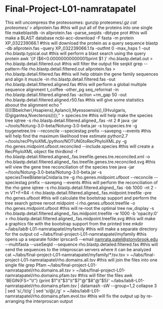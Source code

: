 # Final-Project-L01-namratapatel
This will uncompress the proteosomes:
    gunzip proteomes/*.gz 
cat  proteomes/* > allprotein.fas #this will put all of the proteins into one single file
makeblastdb -in allprotein.fas -parse_seqids -dbtype prot #this will make a BLAST database
ncbi-acc-download -F fasta -m protein XP_032239066.1 #this will download the protein as a query sequence
blastp -db allprotein.fas -query XP_032239066.1.fa -outfmt 0 -max_hsps 1 -out rho.blastp.typical.out #this will perform a blast search using the query protein
awk '{if ($6<0.00000000000001)print $1 }' rho.blastp.detail.out > rho.blastp.detail.filtered.out #this will filter the output file
seqkit grep --pattern-file rho.blastp.detail.filtered.out allprotein.fas > rho.blastp.detail.filtered.fas #this will help obtain the gene family sequences and align it
muscle -in rho.blastp.detail.filtered.fas -out rho.blastp.detail.filtered.aligned.fas #this will perform a global multiple sequence alignment
t_coffee -other_pg seq_reformat -in rho.blastp.detail.filtered.aligned.fas -action +rm_gap 50 -out rho.blastp.detail.filtered.aligned.r50.fas #this will give some statistics aboout the alignment
echo "(((((Bbelcheri,Hsapiens),Aplanci),Myessoensis)),((Hvulgaris,(Dgigantea,Nvectensis))));" > species.tre #this will help make the species tree 
iqtree -s rho.blastp.detail.filtered.aligned_.fas -nt 2 #
java -jar ~/tools/Notung-3.0-beta/Notung-3.0-beta.jar -s toyspecies.tre -g toygenetree.tre --reconcile --speciestag prefix --savepng --events #this will help find the maximum likelihood tree estimate
python2.7 ~/tools/recPhyloXML/python/NOTUNGtoRecPhyloXML.py -g rho.genes.midpoint.ufboot.reconciled --include.species #this will create a RecPhyloXML object file
thirdkind -f rho.blastp.detail.filtered.aligned_.fas.treefile.genes.tre.reconciled.xml -o  rho.blastp.detail.filtered.aligned_.fas.treefile.genes.tre.reconciled.svg #this will view the gene tree reconciliation of the species tree
java -jar ~/tools/Notung-3.0-beta/Notung-3.0-beta.jar -s speciesTreeBilateriaCnidaria.tre -g rho.genes.midpoint.ufboot --reconcile --speciestag prefix --savepng --events #this will perform the reconciliation of the rho gene
iqtree -s rho.blastp.detail.filtered.aligned_.fas -bb 1000 -nt 2 -m VT+F+R4 -t rho.blastp.detail.filtered.aligned_.fas.midpoint.treefile -pre rho.genes.ufboot #this will calculate the bootstrap support and perform the tree search
gotree reroot midpoint -i rho.genes.ufboot.treefile -o rho.genes.midpoint.ufboot #this will re-root the optimal tree 
nw_display -s  rho.blastp.detail.filtered.aligned_.fas.midpoint.treefile -w 1000 -b 'opacity:0' >  rho.blastp.detail.filtered.aligned_.fas.midpoint.treefile.svg #this will make a graphics file with the bootstrap support from the printed tree
mkdir ~/labs/lab8-L01-namratapatel/myfamily #this will make a separate directory for the output
cd ~/labs/final-project-L01-namratapatel/myfamily #this opens up a separate folder
iprscan5   --email namrata.patel@stonybrook.edu  --multifasta --useSeqId --sequence   rho.blastp.detailed.filtered.fas #this will send the sequences to the inteproscan servers where it can be analyzed
cat ~/labs/final-project-L01-namratapatel/myfamily/*.tsv.tsv > ~/labs/final-project-L01-namratapatel/rho.domains.all.tsv #this will join the files into one single file
grep Pfam ~/labs/final-project-L01-namratapatel/rho.domains.all.tsv >  ~/labs/final-project-L01-namratapatel/rho.domains.pfam.tsv #this will filter the files
awk 'BEGIN{FS="\t"} {print $1"\t"$3"\t"$7"@"$8"@"$5}' ~/labs/lab8-L01-namratapatel/rho.domains.pfam.tsv | datamash -sW --group=1,2 collapse 3 | sed 's/,/\t/g' | sed 's/@/,/g' > ~/labs/lab8-L01-namratapatel/rho.domains.pfam.evol.tsv #this will fix the output up by re-arranging the interproscan output
